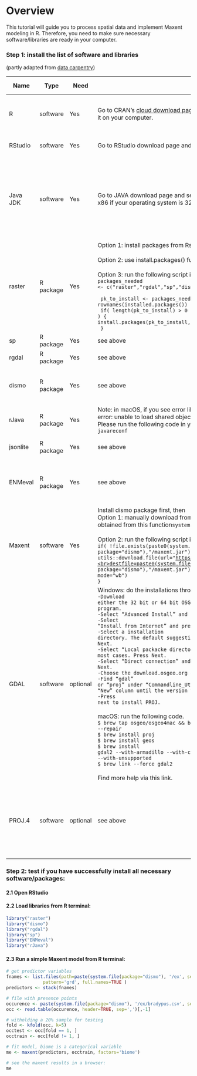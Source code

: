 # Overview

This tutorial will guide you to process spatial data and implement Maxent modeling in R. Therefore, you need to make sure necessary software/libraries are ready in your computer.

### Step 1: install the list of software and libraries 
(partly adapted from [data carpentry](https://datacarpentry.org/geospatial-workshop/setup.html))

| Name | Type | Need | Install | Description and notes |
| -------- | ------------ | - | ------------- | ----------- |
| R | software | Yes | Go to CRAN’s [cloud download page](https://cloud.r-project.org/) and select the version for your operating system. Download the base subdirectory and install it on your computer. | Software environment for statistical and scientific computing |
| RStudio | software | Yes| Go to RStudio download page and select RStudio Desktop for your operating system. Download and install it on your computer.| Graphic User Interface (GUI) for R|
|Java JDK| software | Yes | Go to JAVA download page and select Java SE Development Kit 8u191 for your operating system.  Download and install version x86 if your operating system is 32-bit, or use version x64 if your operating system is 64-bit. Read more about 32-bit vs. 64-bit. |A programing environmental to run Maxent modeling algorithm. This is different than Java (which you might already have installed on your computer)|
|raster|R package|Yes|Option 1: install packages from Rstudio interface.<br><br>Option 2: use install.packages() function in R terminal.  <br><br>Option 3: run the following script in R terminal to install:<br> <code>packages_needed <- c("raster","rgdal","sp","dismo","ENMeval", "jsonlite" , "rJava")  <br> pk_to_install <- packages_needed [!( packages_needed %in% rownames(installed.packages())  )]  <br>  if( length(pk_to_install) > 0 ) {  <br>install.packages(pk_to_install,repos="http://cran.r-project.org")  <br> }  </code>  |for raster analysis|
|sp |R package|Yes|see above|for spatial analysis|
|rgdal|R package|Yes|see above|for spatial analysis|
|dismo|R package|Yes|see above|a collection of ENM/SDM tools, including a function to run Maxent.jar in R|
|rJava|R package|Yes|Note: in macOS, if you see error like this when loading rJava library:<br>error: unable to load shared object '/Library/Frameworks/R.framework/Versions/3.5/Resources/library/rJava/libs/rJava.so':  Please run the following code in your terminal:  <code>sudo R CMD javareconf</code>|An interface to Java|
|jsonlite|R package|Yes|see above|necessary for download data from GBIF|
|ENMeval|R package|Yes|see above|a collection of ENM/SDM tools, including a function to separate occurrences|
|Maxent|software|Yes|Install dismo package first, then<br>Option 1: manually download from this link and move Maxent.jar to the path where dismo package is installed, which can be obtained from this function<code>system.file("java", package="dismo")</code>.  <br><br>Option 2: run the following script in R terminal to download.<br><code>if( !file.exists(paste0(system.file("java", package="dismo"),"/maxent.jar"))  )   {<br>utils::download.file(url="https://raw.githubusercontent.com/mrmaxent/Maxent/master/ArchivedReleases/3.3.3k/maxent.jar",<br>destfile=paste0(system.file("java", package="dismo"),"/maxent.jar"),<br>mode="wb")<br>}</code>|Maxent modeling algorithm|
|GDAL|software|optional|Windows: do the installations through OSGeo4W. <br><code>-Download either the 32 bit or 64 bit OSGeo4W installer. -Run the OSGeo4W setup program.<br>-Select “Advanced Install” and press Next.<br>-Select “Install from Internet” and press Next.<br>-Select a installation directory. The default suggestion is fine in most cases. Press Next.<br>-Select “Local packacke directory”. The suggestions is fine in most cases. Press Next.<br>-Select “Direct connection” and press Next.<br>-Choose the download.osgeo.org and press Next.<br>-Find “gdal” or “proj” under “Commandline_Utilities” and click the package in the “New” column until the version you want to install appears.<br>-Press next to install PROJ.</code> <br><br>macOS: run the following code.<br><code>$ brew tap osgeo/osgeo4mac && brew tap --repair<br>$ brew install proj<br>$ brew install geos<br>$ brew install gdal2 --with-armadillo --with-complete --with-libkml --with-unsupported<br>$ brew link --force gdal2</code><br><br>Find more help via this link.| Geospatial model for reading and writing a variety of formats; this is necessary if you want to install rgdal package from source code|
|PROJ.4|software|optional|see above|Coordinate reference system transformations; this is necessary if you want to install rgdal package from source code|

   
   
### Step 2: test if you have successfully install all necessary software/packages:
#### 2.1 Open RStudio
#### 2.2 Load libraries from R terminal:
```R
library("raster")
library("dismo")
library("rgdal")
library("sp")
library("ENMeval")
library("rJava")
```
#### 2.3 Run a simple Maxent model from R terminal:
```R
# get predictor variables
fnames <- list.files(path=paste(system.file(package="dismo"), '/ex', sep=''), 
              pattern='grd', full.names=TRUE )
predictors <- stack(fnames)

# file with presence points
occurence <- paste(system.file(package="dismo"), '/ex/bradypus.csv', sep='')
occ <- read.table(occurence, header=TRUE, sep=',')[,-1]

# witholding a 20% sample for testing 
fold <- kfold(occ, k=5)
occtest <- occ[fold == 1, ]
occtrain <- occ[fold != 1, ]

# fit model, biome is a categorical variable
me <- maxent(predictors, occtrain, factors='biome')

# see the maxent results in a browser:
me
```

